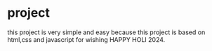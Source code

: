 # project
this project is very simple and easy because this project is based on html,css and javascript for wishing HAPPY HOLI 2024.
